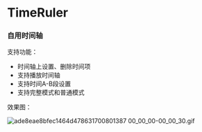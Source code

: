 # TimeRuler

### 自用时间轴

支持功能：

- 时间轴上设置、删除时间项
- 支持播放时间轴
- 支持时间A-B段设置
- 支持完整模式和普通模式

效果图：

![ade8eae8bfec1464d478631700801387 00_00_00-00_00_30.gif](https://s2.loli.net/2022/07/28/viAJsLWYweOTyul.gif)

